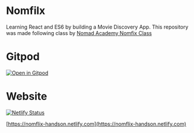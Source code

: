 # Nomfilx

Learning React and ES6 by building a Movie Discovery App.
This repository was made following class by [Nomad Academy Nomfix Class](https://academy.nomadcoders.co/courses/436641/)

# Gitpod

[![Open in Gitpod](https://gitpod.io/button/open-in-gitpod.svg)](https://gitpod.io/#https://github.com/kneeprayer/nomfilx-handson)

# Website

[![Netlify Status](https://api.netlify.com/api/v1/badges/17c5db91-f7be-40a8-bf69-1932b2872516/deploy-status)](https://app.netlify.com/sites/nomflix-handson/deploys)

[https://nomflix-handson.netlify.com](https://nomflix-handson.netlify.com)
